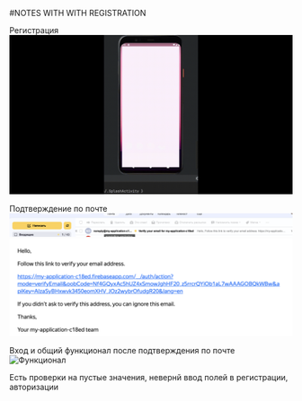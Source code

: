 #NOTES WITH WITH REGISTRATION

Регистрация
![Регистрация](app/4readme/регистрация2.gif)

Подтверждение по почте
![Письмо](app/4readme/письмо.png)
![Текст письма](app/4readme/письмо2.png)

Вход и общий функционал после подтверждения по почте
![Функционал](app/4readme/основнойФункционал.gif)

Есть проверки на пустые значения, невернй ввод полей в регистрации, авторизации
